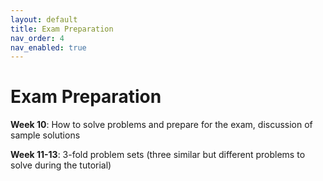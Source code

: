 ```yaml
---
layout: default
title: Exam Preparation
nav_order: 4
nav_enabled: true
---
```


Exam Preparation
===


**Week 10**: How to solve problems and prepare for the exam, discussion of sample solutions

**Week 11-13**: 3-fold problem sets (three similar but different problems to solve during the tutorial)
